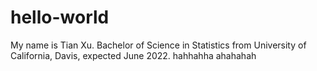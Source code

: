 # hello-world
My name is Tian Xu. 
Bachelor of Science in Statistics from University of California, Davis, expected June 2022. 
hahhahha
ahahahah
